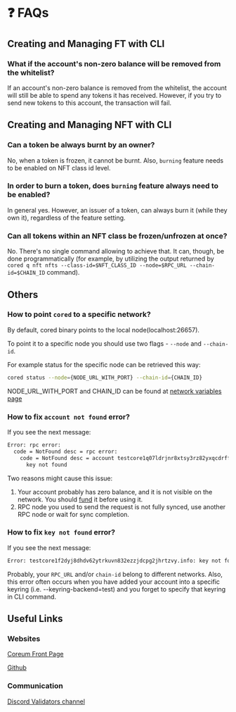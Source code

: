 # ❓ FAQs

## Creating and Managing FT with CLI <a href="#what-if-the-account-s-non-zero-balance-will-be-removed-from-the-whitelist" id="what-if-the-account-s-non-zero-balance-will-be-removed-from-the-whitelist"></a>

### What if the account's non-zero balance will be removed from the whitelist? <a href="#what-if-the-account-s-non-zero-balance-will-be-removed-from-the-whitelist" id="what-if-the-account-s-non-zero-balance-will-be-removed-from-the-whitelist"></a>

If an account's non-zero balance is removed from the whitelist, the account will still be able to spend any tokens it has received. However, if you try to send new tokens to this account, the transaction will fail.

## Creating and Managing NFT with CLI <a href="#what-if-the-account-s-non-zero-balance-will-be-removed-from-the-whitelist" id="what-if-the-account-s-non-zero-balance-will-be-removed-from-the-whitelist"></a>

### Can a token be always burnt by an owner? <a href="#can-a-token-be-always-burnt-by-an-owner" id="can-a-token-be-always-burnt-by-an-owner"></a>

No, when a token is frozen, it cannot be burnt. Also, `burning` feature needs to be enabled on NFT class id level.

### In order to burn a token, does `burning` feature always need to be enabled? <a href="#in-order-to-burn-a-token-does-burning-feature-always-need-to-be-enabled" id="in-order-to-burn-a-token-does-burning-feature-always-need-to-be-enabled"></a>

In general yes. However, an issuer of a token, can always burn it (while they own it), regardless of the feature setting.

### Can all tokens within an NFT class be frozen/unfrozen at once? <a href="#can-all-tokens-within-an-nft-class-be-frozen-unfrozen-at-once" id="can-all-tokens-within-an-nft-class-be-frozen-unfrozen-at-once"></a>

No. There's no single command allowing to achieve that. It can, though, be done programmatically (for example, by utilizing the output returned by `cored q nft nfts --class-id=$NFT_CLASS_ID --node=$RPC_URL --chain-id=$CHAIN_ID` command).

## Others <a href="#what-is-next" id="what-is-next"></a>

### How to point `cored` to a specific network? <a href="#how-to-point-cored-to-a-specific-network" id="how-to-point-cored-to-a-specific-network"></a>

By default, cored binary points to the local node(localhost:26657).

To point it to a specific node you should use two flags - `--node` and `--chain-id`.

For example status for the specific node can be retrieved this way:

```sh
cored status --node={NODE_URL_WITH_PORT} --chain-id={CHAIN_ID}
```

NODE\_URL\_WITH\_PORT and CHAIN\_ID can be found at [network variables page](https://docs.coreum.dev/tutorials/network-variables.html)

### How to fix `account not found` error? <a href="#how-to-fix-account-not-found-error" id="how-to-fix-account-not-found-error"></a>

If you see the next message:

```sh
Error: rpc error:
  code = NotFound desc = rpc error:
    code = NotFound desc = account testcore1q07ldrjnr8xtsy3rz82yxqcdrffu3uw3daslrw not found:
      key not found
```

Two reasons might cause this issue:

1. Your account probably has zero balance, and it is not visible on the network. You should [fund](https://docs.coreum.dev/tools-ecosystem/faucet.html) it before using it.
2. RPC node you used to send the request is not fully synced, use another RPC node or wait for sync completion.

### &#x20;<a href="#how-to-fix-key-not-found-error" id="how-to-fix-key-not-found-error"></a>

### How to fix `key not found` error? <a href="#how-to-fix-key-not-found-error" id="how-to-fix-key-not-found-error"></a>

If you see the next message:

```sh
Error: testcore1f2dyj8dhdv62ytrkuvn832ezzjdcpg2jhrtzvy.info: key not found
```

Probably, your `RPC_URL` and/or `chain-id` belong to different networks. Also, this error often occurs when you have added your account into a specific keyring (i.e. --keyring-backend=test) and you forget to specify that keyring in CLI command.



## Useful Links

### Websites <a href="#websites" id="websites"></a>

[Coreum Front Page](https://coreum.com)

[Github](https://github.com/CoreumFoundation)

### Communication <a href="#communication" id="communication"></a>

[Discord Validators channel](https://discord.gg/VgkhYeWmTd)
